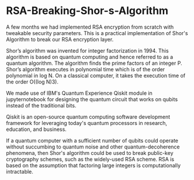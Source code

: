 # RSA-Breaking-Shor-s-Algorithm
A few months we had implemented RSA encryption from scratch with tweakable security parameters. This is a practical implementation of Shor's Algorithm to break our RSA encryption layer.

Shor’s algorithm was invented for integer factorization in 1994. This algorithm is based on quantum computing and hence referred to as a quantum algorithm. The algorithm finds the prime factors of an integer P. Shor’s algorithm executes in polynomial time which is of the order polynomial in log N. On a classical computer, it takes the execution time of the order O((log N)3).

We made use of IBM's Quantum Experience Qiskit module in jupyternotebook for designing the quantum circuit that works on qubits instead of the traditional bits.

Qiskit is an open-source quantum computing software development framework for leveraging today's quantum processors in research, education, and business.

If a quantum computer with a sufficient number of qubits could operate without succumbing to quantum noise and other quantum-decoherence phenomena, then Shor's algorithm could be used to break public-key cryptography schemes, such as the widely-used RSA scheme. RSA is based on the assumption that factoring large integers is computationally intractable.
